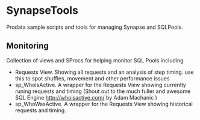 # SynapseTools
Prodata sample scripts and tools for managing Synapse and SQLPools.


## Monitoring
Collection of views and SProcs for helping monitor SQL Pools including
* Requests View. 
Showing  all requests and an analysis of step timing. use this to spot shuffles, movement and other performance issues
* sp_WhoIsActive. A wrapper for the Requests View showing currently runing requests and timing
(Shout out to the much fuller and awesome SQL Engine http://whoisactive.com/ by Adam Machanic )
* sp_WhoWasActive. A wrapper for the Requests View showing historical requests and timing.

